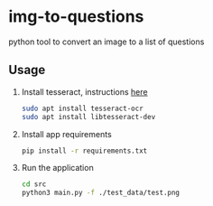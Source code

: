 # img-to-questions
python tool to convert an image to a list of questions


## Usage
1. Install tesseract, instructions [here](https://tesseract-ocr.github.io/tessdoc/Installation.html)
    ```bash
    sudo apt install tesseract-ocr
    sudo apt install libtesseract-dev
    ```
2. Install app requirements
    ```bash
    pip install -r requirements.txt
    ```
3. Run the application
    ```bash
    cd src
    python3 main.py -f ./test_data/test.png
    ```
